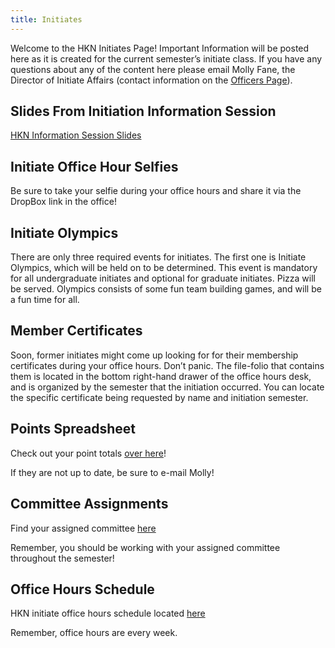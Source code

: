 ```yaml
---
title: Initiates  
---
```


Welcome to the HKN Initiates Page! Important Information will be posted here as it is created for the current semester’s initiate class. If you have any questions about any of the content here please email Molly Fane, the Director of Initiate Affairs (contact information on the [Officers Page](/about#officers)).

Slides From Initiation Information Session
---
[HKN Information Session Slides](/assets/files/HKNInfoSessionFA16.pdf)

Initiate Office Hour Selfies
---------------------------
Be sure to take your selfie during your office hours and share it via the DropBox link in the office!

Initiate Olympics
---
There are only three required events for initiates. The first one is Initiate Olympics, which will be held on to be determined. This event is mandatory for all undergraduate initiates and optional for graduate initiates. Pizza will be served. Olympics consists of some fun team building games, and will be a fun time for all.

Member Certificates
---
Soon, former initiates might come up looking for for their membership certificates during your office hours. Don’t panic. The file-folio that contains them is located in the bottom right-hand drawer of the office hours desk, and is organized by the semester that the initiation occurred. You can locate the specific certificate being requested by name and initiation semester.

Points Spreadsheet
---
Check out your point totals [over here](https://docs.google.com/spreadsheets/d/1oXljo0vW4aKDYPTuPgeLHTRbvQsRguwb72iqlBfmJ-g/edit#gid=0)!

If they are not up to date, be sure to e-mail Molly!

Committee Assignments
---------------------
Find your assigned committee [here](https://docs.google.com/spreadsheets/d/1ZGN5ynhlGnaO3fKA7R2H8F6POXHC1h5xehamPig1IbM/edit?usp=sharing)

Remember, you should be working with your assigned committee throughout the semester!

Office Hours Schedule
---------------------
HKN initiate office hours schedule located [here](https://docs.google.com/a/illinois.edu/spreadsheets/d/1Mf_MQSe5wRf3kgCtgYbvjfT61S92MMsKHJiwhciaYFU/edit?usp=sharing)

Remember, office hours are every week.